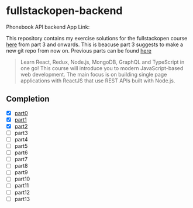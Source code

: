 # fullstackopen-backend

Phonebook API backend App Link: 

This repository contains my exercise solutions for the fullstackopen course [here](https://fullstackopen.com/en/) from part 3 and onwards. This is beacuse part 3 suggests to make a new git repo from now on. Previous parts can be found [here](https://github.com/HarshNarayanJha/fullstackopen)

> Learn React, Redux, Node.js, MongoDB, GraphQL and TypeScript in one go! This course will introduce you to modern JavaScript-based web development. The main focus is on building single page applications with ReactJS that use REST APIs built with Node.js.

## Completion
- [x] [part0](https://github.com/HarshNarayanJha/fullstackopen/tree/main/part0)
- [x] [part1](https://github.com/HarshNarayanJha/fullstackopen/tree/main/part1)
- [x] [part2](https://github.com/HarshNarayanJha/fullstackopen/tree/main/part2)
- [ ] part3
- [ ] part4
- [ ] part5
- [ ] part6
- [ ] part7
- [ ] part8
- [ ] part9
- [ ] part10
- [ ] part11
- [ ] part12
- [ ] part13
